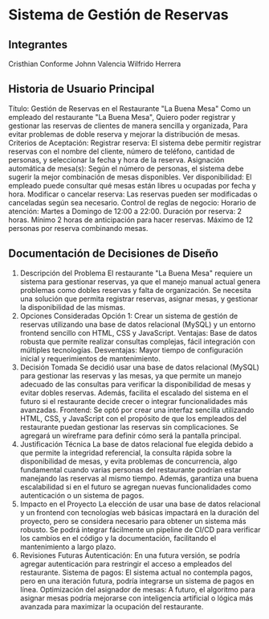 # Sistema de Gestión de Reservas

## Integrantes

Cristhian Conforme
Johnn Valencia
Wilfrido Herrera

## Historia de Usuario Principal

Título: Gestión de Reservas en el Restaurante "La Buena Mesa"
Como un empleado del restaurante "La Buena Mesa",
Quiero poder registrar y gestionar las reservas de clientes de manera sencilla y organizada,
Para evitar problemas de doble reserva y mejorar la distribución de mesas.
Criterios de Aceptación:
Registrar reserva: El sistema debe permitir registrar reservas con el nombre del cliente, número de teléfono, cantidad de personas, y seleccionar la fecha y hora de la reserva.
Asignación automática de mesa(s): Según el número de personas, el sistema debe sugerir la mejor combinación de mesas disponibles.
Ver disponibilidad: El empleado puede consultar qué mesas están libres u ocupadas por fecha y hora.
Modificar o cancelar reserva: Las reservas pueden ser modificadas o canceladas según sea necesario.
Control de reglas de negocio:
Horario de atención: Martes a Domingo de 12:00 a 22:00.
Duración por reserva: 2 horas.
Mínimo 2 horas de anticipación para hacer reservas.
Máximo de 12 personas por reserva combinando mesas.

## Documentación de Decisiones de Diseño

1. Descripción del Problema
El restaurante "La Buena Mesa" requiere un sistema para gestionar reservas, ya que el manejo manual actual genera problemas como dobles reservas y falta de organización. Se necesita una solución que permita registrar reservas, asignar mesas, y gestionar la disponibilidad de las mismas.
2. Opciones Consideradas
Opción 1:
Crear un sistema de gestión de reservas utilizando una base de datos relacional (MySQL) y un entorno frontend sencillo con HTML, CSS y JavaScript.
Ventajas: Base de datos robusta que permite realizar consultas complejas, fácil integración con múltiples tecnologías.
Desventajas: Mayor tiempo de configuración inicial y requerimientos de mantenimiento.
3. Decisión Tomada
Se decidió usar una base de datos relacional (MySQL) para gestionar las reservas y las mesas, ya que permite un manejo adecuado de las consultas para verificar la disponibilidad de mesas y evitar dobles reservas. Además, facilita el escalado del sistema en el futuro si el restaurante decide crecer o integrar funcionalidades más avanzadas.
Frontend: Se optó por crear una interfaz sencilla utilizando HTML, CSS, y JavaScript con el propósito de que los empleados del restaurante puedan gestionar las reservas sin complicaciones. Se agregará un wireframe para definir cómo será la pantalla principal.
4. Justificación Técnica
La base de datos relacional fue elegida debido a que permite la integridad referencial, la consulta rápida sobre la disponibilidad de mesas, y evita problemas de concurrencia, algo fundamental cuando varias personas del restaurante podrían estar manejando las reservas al mismo tiempo. Además, garantiza una buena escalabilidad si en el futuro se agregan nuevas funcionalidades como autenticación o un sistema de pagos.
5. Impacto en el Proyecto
La elección de usar una base de datos relacional y un frontend con tecnologías web básicas impactará en la duración del proyecto, pero se considera necesario para obtener un sistema más robusto.
Se podrá integrar fácilmente un pipeline de CI/CD para verificar los cambios en el código y la documentación, facilitando el mantenimiento a largo plazo.
6. Revisiones Futuras
Autenticación: En una futura versión, se podría agregar autenticación para restringir el acceso a empleados del restaurante.
Sistema de pagos: El sistema actual no contempla pagos, pero en una iteración futura, podría integrarse un sistema de pagos en línea.
Optimización del asignador de mesas: A futuro, el algoritmo para asignar mesas podría mejorarse con inteligencia artificial o lógica más avanzada para maximizar la ocupación del restaurante.
